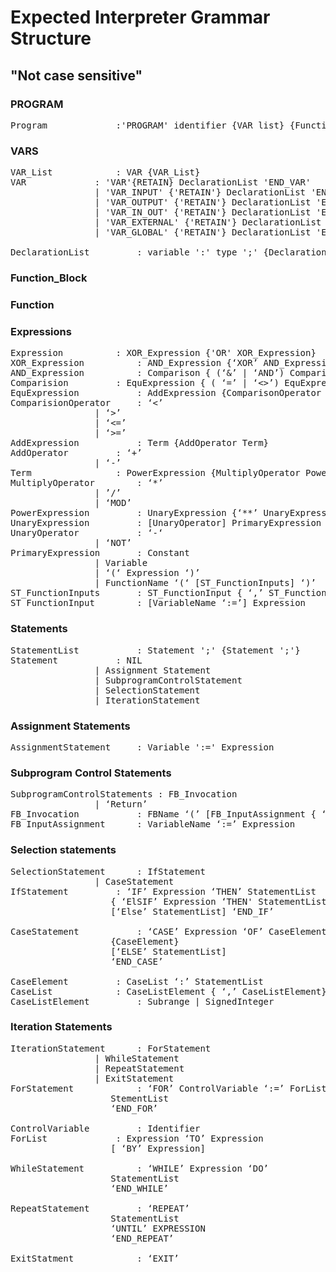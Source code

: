 #  Expected Interpreter Grammar Structure
## "Not case sensitive"


### PROGRAM 
<pre>
Program				:'PROGRAM' identifier {VAR_list} {Function_Block} {Function} StatementList 'END_PROGRAM'
</pre>

### VARS
<pre>
VAR_List			: VAR {VAR_List} 
VAR				: 'VAR'{RETAIN} DeclarationList 'END_VAR'
				| 'VAR_INPUT' {'RETAIN'} DeclarationList 'END_VAR'
				| 'VAR_OUTPUT' {'RETAIN'} DeclarationList 'END_VAR'
				| 'VAR_IN_OUT' {'RETAIN'} DeclarationList 'END_VAR'
				| 'VAR_EXTERNAL' {'RETAIN'} DeclarationList 'END_VAR'
				| 'VAR_GLOBAL' {'RETAIN'} DeclarationList 'END_VAR'
				
DeclarationList			: variable ':' type ';' {DeclarationList}
</pre>	


### Function_Block

### Function



### Expressions
<pre>
Expression			: XOR_Expression {'OR' XOR_Expression}
XOR_Expression			: AND_Expression {‘XOR’ AND_Expression}
AND_Expression			: Comparison { (‘&’ | ‘AND’) Comparison}
Comparision			: EquExpression { ( ‘=’ | ‘<>’) EquExpression}
EquExpression			: AddExpression {ComparisonOperator AddExpression}
ComparisionOperator		: ‘<’
				| ‘>’
				| ‘<=’
				| ‘>=’
AddExpression			: Term {AddOperator Term}
AddOperator			: ‘+’
				| ‘-’
Term				: PowerExpression {MultiplyOperator PowerExpresion}
MultiplyOperator		: ‘*’
				| ’/’
				| ‘MOD’
PowerExpression			: UnaryExpression {‘**’ UnaryExpression}
UnaryExpression			: [UnaryOperator] PrimaryExpression
UnaryOperator			: ‘-‘
				| ‘NOT’
PrimaryExpression		: Constant
				| Variable
				| ‘(‘ Expression ‘)’
				| FunctionName ‘(‘ [ST_FunctionInputs] ‘)’
ST_FunctionInputs		: ST_FunctionInput { ‘,’ ST_FunctionInput}
ST_FunctionInput		: [VariableName ‘:=’] Expression
</pre>

### Statements
<pre>
StatementList			: Statement ';' {Statement ';'}
Statement			: NIL
				| Assignment Statement
				| SubprogramControlStatement
				| SelectionStatement
				| IterationStatement
</pre>


### Assignment Statements
<pre>
AssignmentStatement		: Variable ':=' Expression
</pre>


### Subprogram Control Statements
<pre>
SubprogramControlStatements	: FB_Invocation
				| ‘Return’
FB_Invocation			: FBName ‘(’ [FB_InputAssignment { ‘,’ FB_InputAssignent}] ‘)’
FB_InputAssignment		: VariableName ‘:=’ Expression
</pre>


### Selection statements
<pre>
SelectionStatement		: IfStatement
				| CaseStatement
IfStatement			: ‘IF’ Expression ‘THEN’ StatementList 
				   { ‘ElSIF’ Expression ‘THEN' StatementList } 
				   [‘Else’ StatementList] ‘END_IF’

CaseStatement			: ‘CASE’ Expression ‘OF’ CaseElement
				   {CaseElement}
				   [‘ELSE’ StatementList]
				   ‘END_CASE’

CaseElement			: CaseList ‘:’ StatementList
CaseList			: CaseListElement { ‘,’ CaseListElement}
CaseListElement			: Subrange | SignedInteger
</pre>


### Iteration Statements
<pre>
IterationStatement		: ForStatement
				| WhileStatement
				| RepeatStatement
				| ExitStatement
ForStatement			: ‘FOR’ ControlVariable ‘:=’ ForList ‘DO’
				   StementList
				   ‘END_FOR’

ControlVariable			: Identifier
ForList				: Expression ‘TO’ Expression
				   [ ‘BY’ Expression]

WhileStatement			: ‘WHILE’ Expression ‘DO’
				   StatementList
				   ‘END_WHILE’

RepeatStatement			: ‘REPEAT’
				   StatementList
				   ‘UNTIL’ EXPRESSION
				   ‘END_REPEAT’

ExitStatment			: ‘EXIT’

</pre>
